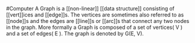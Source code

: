 #Computer 
A Graph is a [[non-linear]] [[data structure]] consisting of [[vert]]ices and [[edge]]s. The vertices are sometimes also referred to as [[node]]s and the edges are [[line]]s or [[arc]]s that connect any two nodes in the graph. More formally a Graph is composed of a set of vertices( V ) and a set of edges( E ). The graph is denoted by G(E, V).